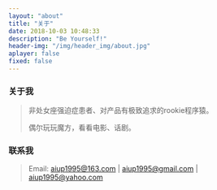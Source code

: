 ```yaml
---
layout: "about"
title: "关于"
date: 2018-10-03 10:48:33
description: "Be Yourself!"
header-img: "/img/header_img/about.jpg"
aplayer: false
fixed: false
---
```


### 关于我

>非处女座强迫症患者、对产品有极致追求的rookie程序猿。
>
>偶尔玩玩魔方，看看电影、话剧。

### 联系我

>Email: aiup1995@163.com | aiup1995@gmail.com | aiup1995@yahoo.com

